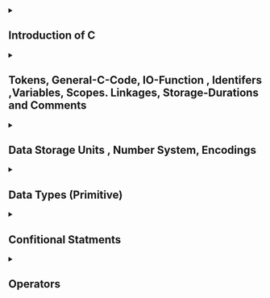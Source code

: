 <details>
<summary> <h2>Introduction of C</h2></summary>

- <a href="https://github.com/Mubeen-Ahmad/C/blob/main/1_introduction.ipynb">History and Importance of C</a><br>
- <a href="https://github.com/Mubeen-Ahmad/C/blob/main/2_Type_Checking.ipynb">Type Checking and Static vs Dynamic Checking</a><br>
- <a href="https://github.com/Mubeen-Ahmad/C/blob/main/3_Strong_and_Weak_Typing.ipynb">Strong and Weak Typing</a><br>
- <a href="https://github.com/Mubeen-Ahmad/C/blob/main/4_Static_Binding_and_Dynamic_Binding.ipynb">Static and Dynamic Binding</a><br>
- <a href="https://github.com/Mubeen-Ahmad/C/blob/main/5_structure_of_c.ipynb">Structure of C Program</a><br>
- <a href="https://github.com/Mubeen-Ahmad/C/blob/main/6_story_of_compiler.ipynb">Story of Compiler, Interpreter, Assembler and Types of Languages </a>

</details>

<details>
<summary> <h2>Tokens, GeneraI-C-Code,  IO-Function ,  Identifers  ,Variables,  Scopes. Linkages, Storage-Durations  and Comments</h2></summary>

- <a href="https://github.com/Mubeen-Ahmad/C/blob/main/7_Tokens.ipynb">Tokens</a><br>
- <a href="https://github.com/Mubeen-Ahmad/C/blob/main/8_General_form.ipynb">General Form of c Code</a><br>
- <a href="https://github.com/Mubeen-Ahmad/C/blob/main/9_printf_function.ipynb">printf Function , Format String and Single,Double Qoutes </a><br>
- <a href="https://github.com/Mubeen-Ahmad/C/blob/main/10_scanf_function.ipynb">scanf Function and pass Multiple parameters in printf and scanf</a><br>
- <a href="https://github.com/Mubeen-Ahmad/C/blob/main/11_variables.ipynb">Identifers and Variables</a><br>
- <a href="https://github.com/Mubeen-Ahmad/C/blob/main/12_Types_of_variables.ipynb">Variables Types</a><br>
- <a href="https://github.com/Mubeen-Ahmad/C/blob/main/13_Scope_Linkage_SD_comments.ipynb">Scope, Linkages, Storage Durations and Comments</a><br>
</details>

<details>
<summary> <h2>Data Storage Units , Number System, Encodings</h2></summary>

- <a href="https://github.com/Mubeen-Ahmad/C/blob/main/14_bit_and_units.ipynb">Bits and Storage Units</a><br>
- <a href="https://github.com/Mubeen-Ahmad/C/blob/main/15_Number_System.ipynb">Number System and also (Binary, Octal, Hexadecimal)</a><br>
- <a href="https://github.com/Mubeen-Ahmad/C/blob/main/16_encodings.ipynb">Encoding (Morse Code,Binary Codes, ASCII, E-ASCII, Unicode)</a><br>
- <a href="https://github.com/Mubeen-Ahmad/C/blob/main/16_1_negative_numbers.ipynb">Negative Numbers</a><br>
- <a href="https://github.com/Mubeen-Ahmad/C/blob/main/16_2_float_numbers.ipynb">Fractonal Numbers</a><br>

</details>

<details>
<summary> <h2>Data Types (Primitive)</h2></summary>

- <a href="https://github.com/Mubeen-Ahmad/C/blob/main/17_Literals.ipynb">Literals , Notaions, Prefix , Suffiex, Escape Sequences</a><br>
- <a href="https://github.com/Mubeen-Ahmad/C/blob/main/18_datatypes_overview.ipynb">Data Types Basic Overview</a><br>
- <a href="https://github.com/Mubeen-Ahmad/C/blob/main/19_Integers.ipynb">integers</a><br>
- <a href="https://github.com/Mubeen-Ahmad/C/blob/main/20_float_char_bool.ipynb">Floats Char and Bool</a><br>

</details>

<details>
<summary> <h2>Confitional Statments</h2></summary>

- <a href="https://github.com/Mubeen-Ahmad/C/blob/main/21_ifelse.ipynb">if , else-if, else</a><br>
- <a href="https://github.com/Mubeen-Ahmad/C/blob/main/22_switch_case.ipynb">Switch-Case and Goto-Jump Statements</a>

</details>

<details>
<summary> <h2>Operators</h2></summary>

- <a href="https://github.com/Mubeen-Ahmad/C/blob/main/23_Operators.ipynb">Arithmetic Operators Precedence | Associativity</a><br>
    
- <a href="https://github.com/Mubeen-Ahmad/C/blob/main/24_Relational_Operators.ipynb">Relational Operators Precedence | Associativity</a><br>


</details>
